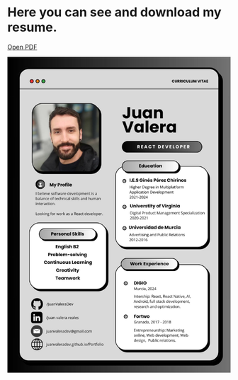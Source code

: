 # Here you can see and download my resume.

<a href="assets/CV_JuanValera.pdf" target="_blank">Open PDF</a>

![CV_JuanValera.jpg](/docs/assets/CV_JuanValera.jpg)
